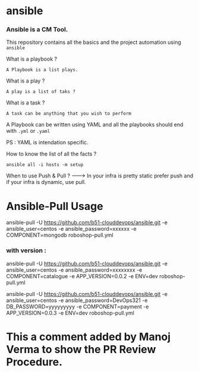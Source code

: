 # ansible

### Ansible is a CM Tool.

This repository contains all the basics and the project automation using `ansible`

What is a playbook ?

```
A Playbook is a list plays.
``` 

What is a play ?

```
A play is a list of taks ?
```

What is a task ?

```
A task can be anything that you wish to perform
```

A Playbook can be written using YAML and all the playbooks should end with `.yml` or `.yaml` 

PS : YAML is intendation specific. 

How to know the list of all the facts ?

```
ansible all -i hosts -m setup
```

When to use Push & Pull  ?
---> In your infra is pretty static prefer push and if your infra is dynamic, use pull.

# Ansible-Pull Usage

ansible-pull -U https://github.com/b51-clouddevops/ansible.git -e ansible_user=centos -e ansible_password=xxxxxx -e COMPONENT=mongodb roboshop-pull.yml

### with version :
ansible-pull -U https://github.com/b51-clouddevops/ansible.git -e ansible_user=centos -e ansible_password=xxxxxxxx -e COMPONENT=catalogue -e APP_VERSION=0.0.2 -e ENV=dev roboshop-pull.yml

ansible-pull -U https://github.com/b51-clouddevops/ansible.git -e ansible_user=centos -e ansible_password=DevOps321 -e DB_PASSWORD=yyyyyyyyy -e COMPONENT=payment -e APP_VERSION=0.0.3 -e ENV=dev roboshop-pull.yml

# This a comment added by Manoj Verma to show the PR Review Procedure.